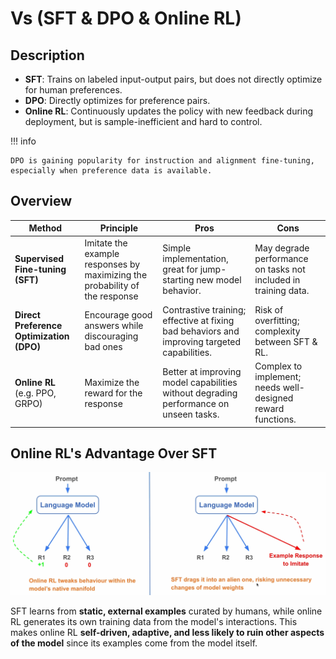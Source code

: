 # Vs (SFT & DPO & Online RL)

## Description

- **SFT**: Trains on labeled input-output pairs, but does not directly optimize for human preferences.
- **DPO**: Directly optimizes for preference pairs.
- **Online RL**: Continuously updates the policy with new feedback during deployment, but is sample-inefficient and hard to control.

!!! info

    DPO is gaining popularity for instruction and alignment fine-tuning, especially when preference data is available.

## Overview

| Method                                   | Principle                                                                   | Pros                                                                                         | Cons                                                            |
| ---------------------------------------- | --------------------------------------------------------------------------- | -------------------------------------------------------------------------------------------- | --------------------------------------------------------------- |
| **Supervised Fine-tuning (SFT)**         | Imitate the example responses by maximizing the probability of the response | Simple implementation, great for jump-starting new model behavior.                           | May degrade performance on tasks not included in training data. |
| **Direct Preference Optimization (DPO)** | Encourage good answers while discouraging bad ones                          | Contrastive training; effective at fixing bad behaviors and improving targeted capabilities. | Risk of overfitting; complexity between SFT & RL.               |
| **Online RL** (e.g. PPO, GRPO)           | Maximize the reward for the response                                        | Better at improving model capabilities without degrading performance on unseen tasks.        | Complex to implement; needs well-designed reward functions.     |

## Online RL's Advantage Over SFT

![](~vs_sft_and_dpo_and_online_rl/online_rl_vs_sft.png)

SFT learns from **static, external examples** curated by humans, while online RL generates its own training data from the model's interactions.
This makes online RL **self-driven, adaptive, and less likely to ruin other aspects of the model** since its examples come from the model itself.
